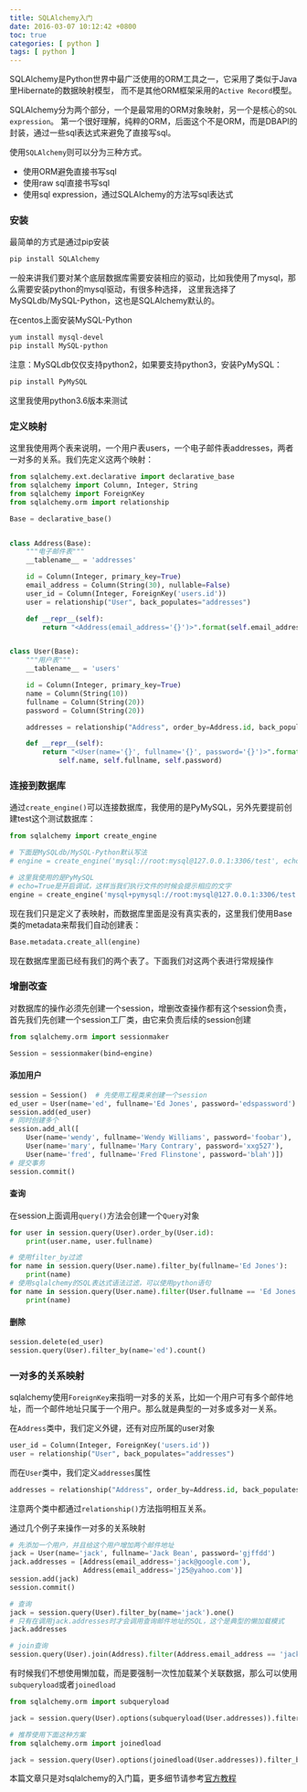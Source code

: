 ```yaml
---
title: SQLAlchemy入门
date: 2016-03-07 10:12:42 +0800
toc: true
categories: [ python ]
tags: [ python ]
---
```


SQLAlchemy是Python世界中最广泛使用的ORM工具之一，它采用了类似于Java里Hibernate的数据映射模型，
而不是其他ORM框架采用的`Active Record`模型。

SQLAlchemy分为两个部分，一个是最常用的ORM对象映射，另一个是核心的`SQL expression`。
第一个很好理解，纯粹的ORM，后面这个不是ORM，而是DBAPI的封装，通过一些sql表达式来避免了直接写sql。

使用`SQLAlchemy`则可以分为三种方式。

* 使用ORM避免直接书写sql
* 使用raw sql直接书写sql
* 使用sql expression，通过SQLAlchemy的方法写sql表达式

<!-- more -->

### 安装

最简单的方式是通过pip安装

```bash
pip install SQLAlchemy
```

一般来讲我们要对某个底层数据库需要安装相应的驱动，比如我使用了mysql，那么需要安装python的mysql驱动，有很多种选择，
这里我选择了MySQLdb/MySQL-Python，这也是SQLAlchemy默认的。

在centos上面安装MySQL-Python

```bash
yum install mysql-devel
pip install MySQL-python
```

注意：MySQLdb仅仅支持python2，如果要支持python3，安装PyMySQL：

```bash
pip install PyMySQL
```

这里我使用python3.6版本来测试

### 定义映射

这里我使用两个表来说明，一个用户表users，一个电子邮件表addresses，两者一对多的关系。我们先定义这两个映射：

```python
from sqlalchemy.ext.declarative import declarative_base
from sqlalchemy import Column, Integer, String
from sqlalchemy import ForeignKey
from sqlalchemy.orm import relationship

Base = declarative_base()


class Address(Base):
    """电子邮件表"""
    __tablename__ = 'addresses'

    id = Column(Integer, primary_key=True)
    email_address = Column(String(30), nullable=False)
    user_id = Column(Integer, ForeignKey('users.id'))
    user = relationship("User", back_populates="addresses")

    def __repr__(self):
        return "<Address(email_address='{}')>".format(self.email_address)


class User(Base):
    """用户表"""
    __tablename__ = 'users'

    id = Column(Integer, primary_key=True)
    name = Column(String(10))
    fullname = Column(String(20))
    password = Column(String(20))

    addresses = relationship("Address", order_by=Address.id, back_populates="user")

    def __repr__(self):
        return "<User(name='{}', fullname='{}', password='{}')>".format(
            self.name, self.fullname, self.password)


```

### 连接到数据库

通过`create_engine()`可以连接数据库，我使用的是PyMySQL，另外先要提前创建test这个测试数据库：

```python
from sqlalchemy import create_engine

# 下面是MySQLdb/MySQL-Python默认写法
# engine = create_engine('mysql://root:mysql@127.0.0.1:3306/test', echo=True)

# 这里我使用的是PyMySQL
# echo=True是开启调试，这样当我们执行文件的时候会提示相应的文字
engine = create_engine('mysql+pymysql://root:mysql@127.0.0.1:3306/test', echo=True)
```

现在我们只是定义了表映射，而数据库里面是没有真实表的，这里我们使用Base类的metadata来帮我们自动创建表：

```python
Base.metadata.create_all(engine)
```

现在数据库里面已经有我们的两个表了。下面我们对这两个表进行常规操作

### 增删改查

对数据库的操作必须先创建一个session，增删改查操作都有这个session负责，首先我们先创建一个session工厂类，由它来负责后续的session创建

```python
from sqlalchemy.orm import sessionmaker

Session = sessionmaker(bind=engine)
```

#### 添加用户

```python
session = Session()  # 先使用工程类来创建一个session
ed_user = User(name='ed', fullname='Ed Jones', password='edspassword')
session.add(ed_user)
# 同时创建多个
session.add_all([
    User(name='wendy', fullname='Wendy Williams', password='foobar'),
    User(name='mary', fullname='Mary Contrary', password='xxg527'),
    User(name='fred', fullname='Fred Flinstone', password='blah')])
# 提交事务
session.commit()
```

#### 查询

在session上面调用`query()`方法会创建一个`Query`对象

```python
for user in session.query(User).order_by(User.id):
    print(user.name, user.fullname)

# 使用filter_by过滤
for name in session.query(User.name).filter_by(fullname='Ed Jones'):
    print(name)
# 使用sqlalchemy的SQL表达式语法过滤，可以使用python语句
for name in session.query(User.name).filter(User.fullname == 'Ed Jones'):
    print(name)

```

#### 删除

```python
session.delete(ed_user)
session.query(User).filter_by(name='ed').count()
```

### 一对多的关系映射

sqlalchemy使用`ForeignKey`来指明一对多的关系，比如一个用户可有多个邮件地址，而一个邮件地址只属于一个用户。那么就是典型的一对多或多对一关系。

在`Address`类中，我们定义外键，还有对应所属的user对象

```python
user_id = Column(Integer, ForeignKey('users.id'))
user = relationship("User", back_populates="addresses")
```

而在`User`类中，我们定义`addresses`属性

```python
addresses = relationship("Address", order_by=Address.id, back_populates="user")
```

注意两个类中都通过`relationship()`方法指明相互关系。

通过几个例子来操作一对多的关系映射

```python
# 先添加一个用户，并且给这个用户增加两个邮件地址
jack = User(name='jack', fullname='Jack Bean', password='gjffdd')
jack.addresses = [Address(email_address='jack@google.com'),
                  Address(email_address='j25@yahoo.com')]
session.add(jack)
session.commit()

# 查询
jack = session.query(User).filter_by(name='jack').one()
# 只有在调用jack.addresses时才会调用查询邮件地址的SQL，这个是典型的懒加载模式
jack.addresses

# join查询
session.query(User).join(Address).filter(Address.email_address == 'jack@google.com').all()
```

有时候我们不想使用懒加载，而是要强制一次性加载某个关联数据，那么可以使用`subqueryload`或者`joinedload`

```python
from sqlalchemy.orm import subqueryload

jack = session.query(User).options(subqueryload(User.addresses)).filter_by(name='jack').one()

# 推荐使用下面这种方案
from sqlalchemy.orm import joinedload

jack = session.query(User).options(joinedload(User.addresses)).filter_by(name='jack').one()
```

本篇文章只是对sqlalchemy的入门篇，更多细节请参考[官方教程](http://docs.sqlalchemy.org/en/rel_1_0/orm/tutorial.html)

